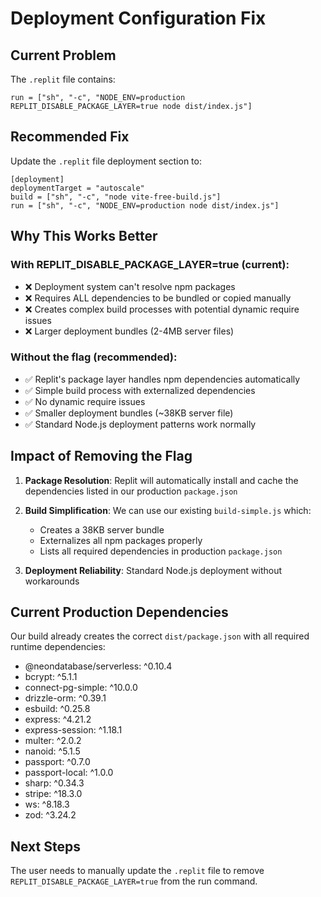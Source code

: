 # Deployment Configuration Fix

## Current Problem
The `.replit` file contains:
```
run = ["sh", "-c", "NODE_ENV=production REPLIT_DISABLE_PACKAGE_LAYER=true node dist/index.js"]
```

## Recommended Fix
Update the `.replit` file deployment section to:
```
[deployment]
deploymentTarget = "autoscale"
build = ["sh", "-c", "node vite-free-build.js"]
run = ["sh", "-c", "NODE_ENV=production node dist/index.js"]
```

## Why This Works Better

### With REPLIT_DISABLE_PACKAGE_LAYER=true (current):
- ❌ Deployment system can't resolve npm packages
- ❌ Requires ALL dependencies to be bundled or copied manually
- ❌ Creates complex build processes with potential dynamic require issues
- ❌ Larger deployment bundles (2-4MB server files)

### Without the flag (recommended):
- ✅ Replit's package layer handles npm dependencies automatically
- ✅ Simple build process with externalized dependencies
- ✅ No dynamic require issues
- ✅ Smaller deployment bundles (~38KB server file)
- ✅ Standard Node.js deployment patterns work normally

## Impact of Removing the Flag

1. **Package Resolution**: Replit will automatically install and cache the dependencies listed in our production `package.json`

2. **Build Simplification**: We can use our existing `build-simple.js` which:
   - Creates a 38KB server bundle
   - Externalizes all npm packages properly
   - Lists all required dependencies in production `package.json`

3. **Deployment Reliability**: Standard Node.js deployment without workarounds

## Current Production Dependencies
Our build already creates the correct `dist/package.json` with all required runtime dependencies:
- @neondatabase/serverless: ^0.10.4
- bcrypt: ^5.1.1
- connect-pg-simple: ^10.0.0
- drizzle-orm: ^0.39.1
- esbuild: ^0.25.8
- express: ^4.21.2
- express-session: ^1.18.1
- multer: ^2.0.2
- nanoid: ^5.1.5
- passport: ^0.7.0
- passport-local: ^1.0.0
- sharp: ^0.34.3
- stripe: ^18.3.0
- ws: ^8.18.3
- zod: ^3.24.2

## Next Steps
The user needs to manually update the `.replit` file to remove `REPLIT_DISABLE_PACKAGE_LAYER=true` from the run command.
